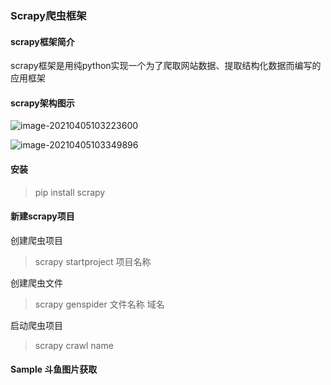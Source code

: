 ### Scrapy爬虫框架

#### scrapy框架简介

scrapy框架是用纯python实现一个为了爬取网站数据、提取结构化数据而编写的应用框架

#### scrapy架构图示

![image-20210405103223600](https://cdn.jsdelivr.net/gh/chanwanxiang/imageHosting/img/image-20210405103223600.png)

![image-20210405103349896](https://cdn.jsdelivr.net/gh/chanwanxiang/imageHosting/img/image-20210405103349896.png)

#### 安装

> pip install scrapy

#### 新建scrapy项目

创建爬虫项目

> scrapy startproject 项目名称

创建爬虫文件

> scrapy genspider 文件名称 域名

启动爬虫项目

> scrapy crawl name

#### Sample 斗鱼图片获取